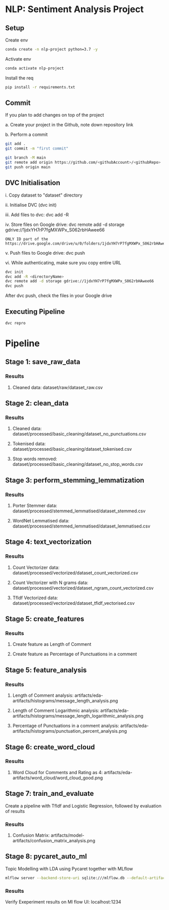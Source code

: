 # NLP: Sentiment Analysis Project

## Setup 

Create env 
```bash
conda create -n nlp-project python=3.7 -y
```

Activate env
```bash
conda activate nlp-project
```

Install the req
```bash
pip install -r requirements.txt
```

## Commit 
If you plan to add changes on top of the project

a. Create your project in the Github, note down repository link

b. Perform a commit

```bash
git add .
git commit -m "first commit"

git branch -M main
git remote add origin https://github.com/<githubAccount>/<githubRepo>
git push origin main
```

## DVC Initialisation
i. Copy dataset to "dataset" directory

ii. Initialise DVC (dvc init)

iii. Add files to dvc: dvc add -R <directoryName>

iv. Store files on Google drive: dvc remote add -d storage gdrive://1jdxYH7rP7fgMXWPx_S062rbHAwee66

    ONLY ID part of the https://drive.google.com/drive/u/0/folders/1jdxYH7rP7fgMXWPx_S062rbHAwee66
    
v. Push files to Google drive: dvc push

vi. While authenticating, make sure you copy entire URL 

```bash
dvc init
dvc add -R <directoryName>
dvc remote add -d storage gdrive://1jdxYH7rP7fgMXWPx_S062rbHAwee66
dvc push
```
After dvc push, check the files in your Google drive

## Executing Pipeline

```bash
dvc repro
```

# Pipeline

## Stage 1: save_raw_data

### Results

1. Cleaned data: dataset/raw/dataset_raw.csv

## Stage 2: clean_data

### Results

1. Cleaned data: dataset/processed/basic_cleaning/dataset_no_punctuations.csv

2. Tokenised data: dataset/processed/basic_cleaning/dataset_tokenised.csv

3. Stop words removed: dataset/processed/basic_cleaning/dataset_no_stop_words.csv

## Stage 3: perform_stemming_lemmatization

### Results

1. Porter Stemmer data: dataset/processed/stemmed_lemmatised/dataset_stemmed.csv

2. WordNet Lemmatised data: dataset/processed/stemmed_lemmatised/dataset_lemmatised.csv

## Stage 4: text_vectorization

### Results

1. Count Vectorizer data: dataset/processed/vectorized/dataset_count_vectorized.csv

2. Count Vectorizer with N grams data: dataset/processed/vectorized/dataset_ngram_count_vectorized.csv

3. TfIdf Vectorized data: dataset/processed/vectorized/dataset_tfidf_vectorised.csv

## Stage 5: create_features

### Results

1. Create feature as Length of Comment

2. Create feature as Percentage of Punctuations in a comment

## Stage 5: feature_analysis

### Results

 1. Length of Comment analysis: artifacts/eda-artifacts/histograms/message_length_analysis.png
 
 2. Length of Comment Logarithmic analysis: artifacts/eda-artifacts/histograms/message_length_logarithmic_analysis.png
 
 3. Percentage of Punctuations in a comment analysis: artifacts/eda-artifacts/histograms/punctuation_percent_analysis.png


## Stage 6: create_word_cloud

### Results

 1. Word Cloud for Comments and Rating as 4: artifacts/eda-artifacts/word_cloud/word_cloud_good.png

## Stage 7: train_and_evaluate

Create a pipeline with TfIdf and Logistic Regression, followed by evaluation of results

### Results

 1. Confusion Matrix: artifacts/model-artifacts/confusion_matrix_analysis.png

## Stage 8: pycaret_auto_ml

Topic Modelling with LDA using Pycaret together with MLflow

```bash
mlflow server --backend-store-uri sqlite:///mlflow.db --default-artifact-root ./artifacts/mlflow-artifacts --host 0.0.0.0 -p 1234
```

### Results

Verify Exeperiment results on Ml flow UI: localhost:1234

